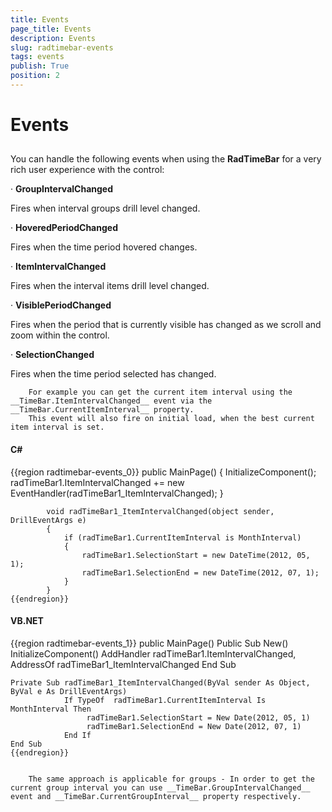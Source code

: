 ```yaml
---
title: Events
page_title: Events
description: Events
slug: radtimebar-events
tags: events
publish: True
position: 2
---
```


# Events



## 

You can handle the following events when using the __RadTimeBar__ for a very rich user experience with the control:

·          __GroupIntervalChanged__

Fires when interval groups drill level changed.

·          __HoveredPeriodChanged__

Fires when the time period hovered changes.

·          __ItemIntervalChanged__

Fires when the interval items drill level changed. 

·          __VisiblePeriodChanged__

Fires when the period that is currently visible has changed as we scroll and zoom within the control.

·          __SelectionChanged__

Fires when the time period selected has changed.


        For example you can get the current item interval using the __TimeBar.ItemIntervalChanged__ event via the __TimeBar.CurrentItemInterval__ property.
        This event will also fire on initial load, when the best current item interval is set.
        

#### __C#__

{{region radtimebar-events_0}}
		      public MainPage()
	        {
	            InitializeComponent();
	            radTimeBar1.ItemIntervalChanged += new EventHandler<DrillEventArgs>(radTimeBar1_ItemIntervalChanged);
	        }
	
	        void radTimeBar1_ItemIntervalChanged(object sender, DrillEventArgs e)
	        {
	            if (radTimeBar1.CurrentItemInterval is MonthInterval)
	            {
	                radTimeBar1.SelectionStart = new DateTime(2012, 05, 1);
	                radTimeBar1.SelectionEnd = new DateTime(2012, 07, 1);
	            }
	        }
	{{endregion}}



#### __VB.NET__

{{region radtimebar-events_1}}
	   public MainPage()
	   Public Sub New()
		InitializeComponent()
		AddHandler radTimeBar1.ItemIntervalChanged,      AddressOf radTimeBar1_ItemIntervalChanged
	   End Sub
	
	Private Sub radTimeBar1_ItemIntervalChanged(ByVal sender As Object, ByVal e As DrillEventArgs)
				If TypeOf  radTimeBar1.CurrentItemInterval Is MonthInterval Then
					 radTimeBar1.SelectionStart = New Date(2012, 05, 1)
					 radTimeBar1.SelectionEnd = New Date(2012, 07, 1)
				End If
	End Sub
	{{endregion}}


        The same approach is applicable for groups - In order to get the current group interval you can use __TimeBar.GroupIntervalChanged__ event and __TimeBar.CurrentGroupInterval__ property respectively.
      
